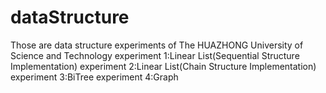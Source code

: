# dataStructure
Those are data structure experiments of The HUAZHONG University of Science and Technology
experiment 1:Linear List(Sequential Structure Implementation)
experiment 2:Linear List(Chain Structure Implementation)
experiment 3:BiTree
experiment 4:Graph
